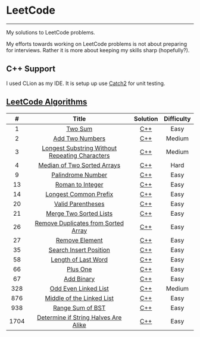 # LeetCode
---
My solutions to LeetCode problems.

My efforts towards working on LeetCode problems is not about preparing for interviews. Rather it is more about keeping my skills sharp (hopefully?).

## C++ Support
I used CLion as my IDE. It is setup up use [Catch2](https://github.com/catchorg/Catch2) for unit testing.

## [LeetCode Algorithms](https://leetcode.com/problemset/algorithms/)
| # | Title | Solution | Difficulty |
|:-:|:-:|:-:|:-:|
| 1| [Two Sum](https://leetcode.com/problems/two-sum/) | [C++](algorithms/cpp/1-TwoSum/main.cpp) | Easy |
| 2 | [Add Two Numbers](https://leetcode.com/problems/add-two-numbers/) | [C++](algorithms/cpp/2-AddTwoNumbers/main.cpp) | Medium |
| 3 | [Longest Substring Without Repeating Characters](https://leetcode.com/problems/longest-substring-without-repeating-characters/) | [C++](algorithms/cpp/3-LongestSubstringWithoutRepeatingChars/main.cpp) | Medium |
| 4 | [Median of Two Sorted Arrays](https://leetcode.com/problems/median-of-two-sorted-arrays/) | [C++](algorithms/cpp/4-MedianOfTwoSortedArrays/main.cpp) | Hard |
| 9| [Palindrome Number](https://leetcode.com/problems/palindrome-number/) | [C++](algorithms/cpp/9-PalindromeNumber/main.cpp) | Easy |
| 13 | [Roman to Integer](https://leetcode.com/problems/roman-to-integer/) | [C++](algorithms/cpp/13-RomanToInteger/main.cpp) | Easy |
| 14 | [Longest Common Prefix](https://leetcode.com/problems/longest-common-prefix/) | [C++](algorithms/cpp/14-LongestCommonPrefix/main.cpp) | Easy |
| 20 | [Valid Parentheses](https://leetcode.com/problems/valid-parentheses/) | [C++](algorithms/cpp/20-ValidParentheses/main.cpp) | Easy |
| 21 | [Merge Two Sorted Lists](https://leetcode.com/problems/merge-two-sorted-lists/) | [C++](algorithms/cpp/21-MergeTwoSortedLists/main.cpp) | Easy |
| 26 | [Remove Duplicates from Sorted Array](https://leetcode.com/problems/remove-duplicates-from-sorted-array/) | [C++](algorithms/cpp/26-RemoveDuplicatesFromSortedArray/main.cpp) | Easy |
| 27 | [Remove Element](https://leetcode.com/problems/remove-element/) | [C++](algorithms/cpp/27-RemoveElement/main.cpp) | Easy |
| 35 | [Search Insert Position](https://leetcode.com/problems/search-insert-position/) | [C++](algorithms/cpp/35-SearchInsertPosition/main.cpp) | Easy |
| 58 | [Length of Last Word](https://leetcode.com/problems/length-of-last-word/) | [C++](algorithms/cpp/58-LengthOfLastWord/main.cpp) | Easy |
| 66 | [Plus One](https://leetcode.com/problems/plus-one/) | [C++](algorithms/cpp/66-PlusOne/main.cpp) | Easy |
| 67 | [Add Binary](https://leetcode.com/problems/add-binary/) | [C++](algorithms/cpp/67-AddBinary/main.cpp) | Easy |
| 328 | [Odd Even Linked List](https://leetcode.com/problems/odd-even-linked-list/) | [C++](algorithms/cpp/328-OddEvenLinkedList/main.cpp) | Medium |
| 876 | [Middle of the Linked List](https://leetcode.com/problems/middle-of-the-linked-list/) | [C++](algorithms/cpp/876-MiddleOfTheLinkedList/main.cpp) | Easy |
| 938 | [Range Sum of BST](https://leetcode.com/problems/range-sum-of-bst/) | [C++](algorithms/cpp/938-RangeSumOfBST/main.cpp) | Easy |
| 1704 | [Determine if String Halves Are Alike](https://leetcode.com/problems/determine-if-string-halves-are-alike/) |[C++](algorithms/cpp/1704-StringHalvesAlike/main.cpp) | Easy |

